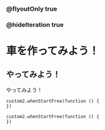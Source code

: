 ### @flyoutOnly true
### @hideIteration true

# 車を作ってみよう！

## やってみよう！

やってみよう！

```ghost
custom2.whenStartFree(function () {
})
```

```template
custom2.whenStartFree(function () {
})
```